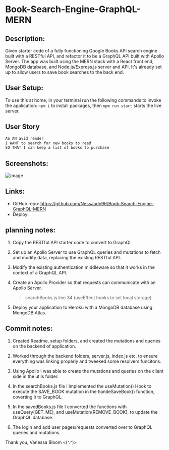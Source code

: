 # Book-Search-Engine-GraphQL-MERN

## Description:

Given starter code of a fully functioning Google Books API search engine built with a RESTful API, and refactor it to be a GraphQL API built with Apollo Server. The app was built using the MERN stack with a React front end, MongoDB database, and Node.js/Express.js server and API. It's already set up to allow users to save book searches to the back end.

## User Setup:

To use this at home, in your terminal run the following commands to invoke the application:
`npm i` to install packages,
then `npm run start` starts the live server.

## User Story

```md
AS AN avid reader
I WANT to search for new books to read
SO THAT I can keep a list of books to purchase
```

## Screenshots:

![image](./src/assets/)

## Links:

- GitHub repo: https://github.com/NessJade96/Book-Search-Engine-GraphQL-MERN
- Deploy:

## planning notes:

1. Copy the RESTful API starter code to convert to GraphQL

2. Set up an Apollo Server to use GraphQL queries and mutations to fetch and modify data, replacing the existing RESTful API.

3. Modify the existing authentication middleware so that it works in the context of a GraphQL API.

4. Create an Apollo Provider so that requests can communicate with an Apollo Server.

   > searchBooks.js line 34 (useEffect hooks to set local storage)

5. Deploy your application to Heroku with a MongoDB database using MongoDB Atlas.

## Commit notes:

1. Created Readme, setup folders, and created the mutations and queries on the backend of application.

2. Worked through the backend folders, server.js, index.js etc. to ensure everything was linking properly and tweeked some resolvers funcitons.

3. Using Apollo I was able to create the mutations and queries on the client side in the utils folder.

4. In the searchBooks.js file I implemented the useMutation() Hook to execute the SAVE_BOOK mutation in the handeSaveBook() function, coverting it to GraphQL.

5. In the savedBooks.js file I converted the functions with useQuery(GET_ME), and useMutation(REMOVE_BOOK), to update the GraphQL database.

6. The login and add user pages/requests converted over to GraphQL queries and mutations.

Thank you, Vanessa Bloom <(^.^)>
